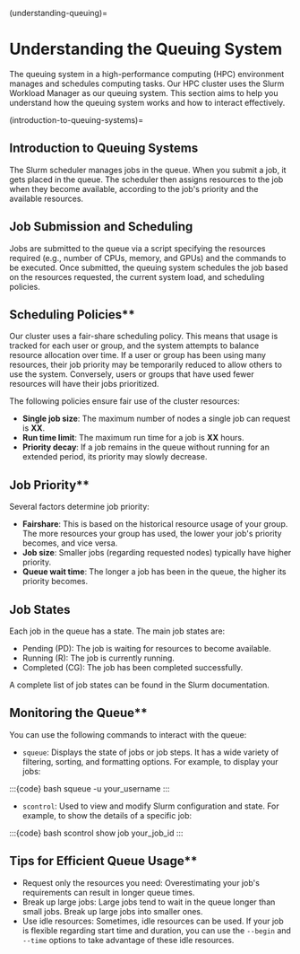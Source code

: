 (understanding-queuing)=
# Understanding the Queuing System

The queuing system in a high-performance computing (HPC) environment manages and schedules computing tasks. Our HPC cluster uses the Slurm Workload Manager as our queuing system. This section aims to help you understand how the queuing system works and how to interact effectively.

(introduction-to-queuing-systems)=
## Introduction to Queuing Systems

The Slurm scheduler manages jobs in the queue. When you submit a job, it gets placed in the queue. The scheduler then assigns resources to the job when they become available, according to the job's priority and the available resources.

## Job Submission and Scheduling

Jobs are submitted to the queue via a script specifying the resources required (e.g., number of CPUs, memory, and GPUs) and the commands to be executed. Once submitted, the queuing system schedules the job based on the resources requested, the current system load, and scheduling policies.

## Scheduling Policies**

Our cluster uses a fair-share scheduling policy. This means that usage is tracked for each user or group, and the system attempts to balance resource allocation over time. If a user or group has been using many resources, their job priority may be temporarily reduced to allow others to use the system. Conversely, users or groups that have used fewer resources will have their jobs prioritized.

The following policies ensure fair use of the cluster resources:

- **Single job size**: The maximum number of nodes a single job can request is **XX**.
- **Run time limit**: The maximum run time for a job is **XX** hours.
- **Priority decay**: If a job remains in the queue without running for an extended period, its priority may slowly decrease.

## Job Priority**

Several factors determine job priority:

- **Fairshare**: This is based on the historical resource usage of your group. The more resources your group has used, the lower your job's priority becomes, and vice versa.
- **Job size**: Smaller jobs (regarding requested nodes) typically have higher priority.
- **Queue wait time**: The longer a job has been in the queue, the higher its priority becomes.

## Job States

Each job in the queue has a state. The main job states are:

- Pending (PD): The job is waiting for resources to become available.
- Running (R): The job is currently running.
- Completed (CG): The job has been completed successfully.

A complete list of job states can be found in the Slurm documentation.

## Monitoring the Queue**

You can use the following commands to interact with the queue:

- `squeue`: Displays the state of jobs or job steps. It has a wide variety of filtering, sorting, and formatting options. For example, to display your jobs:

:::{code} bash
squeue -u your_username
:::

- `scontrol`: Used to view and modify Slurm configuration and state. For example, to show the details of a specific job:

:::{code} bash
scontrol show job your_job_id
:::

## Tips for Efficient Queue Usage**

- Request only the resources you need: Overestimating your job's requirements can result in longer queue times.
- Break up large jobs: Large jobs tend to wait in the queue longer than small jobs. Break up large jobs into smaller ones.
- Use idle resources: Sometimes, idle resources can be used. If your job is flexible regarding start time and duration, you can use the `--begin` and `--time` options to take advantage of these idle resources.
